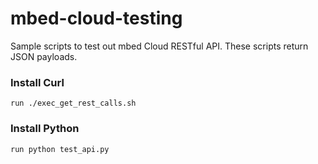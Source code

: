 # mbed-cloud-testing
Sample scripts to test out mbed Cloud RESTful API.  These scripts return JSON payloads.

### Install Curl

    run ./exec_get_rest_calls.sh

### Install Python

    run python test_api.py
